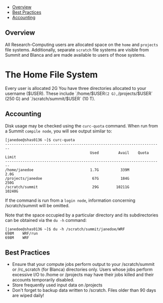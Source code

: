 - [Overview](#overview)
- [Best Practices](#best-practices)
- [Accounting](#accounting)

## Overview

All Research-Computing users are allocated space on the `home` and `projects` file systems.  Additionally, separate `scratch` file systems are visible from Summit and Blanca and are made available to users of those systems.

# The Home File System
Every user is allocated 2G
You have three directories allocated to your username ($USER).  These include `/home/$USER` (2 G), `/projects/$USER` (250 G) and `/scratch/summit/$USER` (10 T).  

## Accounting

Disk usage may be checked using the `curc-quota` command.  When run from a Summit `compile node`, you will see output similar to:

```
[janedoe@shas0136 ~]$ curc-quota
------------------------------------------------------------------------
                                       Used         Avail    Quota Limit
------------------------------------------------------------------------
/home/janedoe                          1.7G          339M           2.0G
/projects/janedoe                       67G          184G           250G
/scratch/summit                         29G        10211G         10240G
```
If the command is run from a `login node`, information concerning /scratch/summit will be omitted.

Note that the space occupied by a particular directory and its subdirectories can be obtained via the `du -h` command: 

```
[janedoe@shas0136 ~]$ du -h /scratch/summit/janedoe/WRF
698M	WRF/run
698M	WRF
```

## Best Practices
- Ensure that your compute jobs perform output to your /scratch/summit or /rc_scratch (for Blanca) directories only.  Users whose jobs perform excessive I/O to /home or /projects may have their jobs killed and their accounts temporarily disabled.
- Store frequently used input data on /projects
- Don't forget to backup data written to /scratch.  Files older than 90 days are wiped daily!

